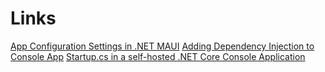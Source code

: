 ﻿# Links
[App Configuration Settings in .NET MAUI](https://montemagno.com/dotnet-maui-appsettings-json-configuration/)
[Adding Dependency Injection to Console App](https://github.com/fedeantuna/ConsoleAppWithDI)
[Startup.cs in a self-hosted .NET Core Console Application](https://stackoverflow.com/questions/41407221/startup-cs-in-a-self-hosted-net-core-console-application)

